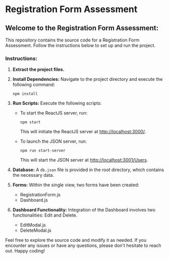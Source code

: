 # Registration Form Assessment

## Welcome to the Registration Form Assessment:

This repository contains the source code for a Registration Form Assessment. Follow the instructions below to set up and run the project.

### Instructions:

1. **Extract the project files.**
   
2. **Install Dependencies:**
   Navigate to the project directory and execute the following command:
   ```
   npm install
   ```

3. **Run Scripts:**
   Execute the following scripts:
   - To start the ReactJS server, run:
     ```
     npm start
     ```
     This will initiate the ReactJS server at [http://localhost:3000/](http://localhost:3000/).

   - To launch the JSON server, run:
     ```
     npm run start-server
     ```
     This will start the JSON server at [http://localhost:3001/Users](http://localhost:3001/Users).

4. **Database:**
   A `db.json` file is provided in the root directory, which contains the necessary data.

5. **Forms:**
   Within the single view, two forms have been created:
   - RegistrationForm.js
   - Dashboard.js

6. **Dashboard Functionality:**
   Integration of the Dashboard involves two functionalities: Edit and Delete.
   - EditModal.js
   - DeleteModal.js

Feel free to explore the source code and modify it as needed. If you encounter any issues or have any questions, please don't hesitate to reach out. Happy coding!